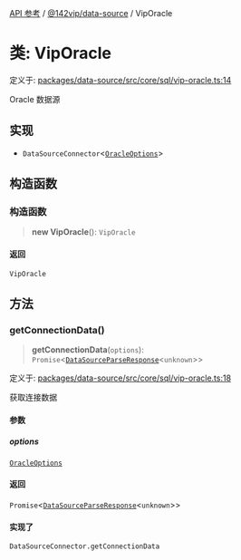 [API 参考](../wiki/Home) / [@142vip/data-source](../wiki/@142vip.data-source) / VipOracle

# 类: VipOracle

定义于: [packages/data-source/src/core/sql/vip-oracle.ts:14](https://github.com/142vip/core-x/blob/58a4aca72f73ebc92491a458c9b83754486dc296/packages/data-source/src/core/sql/vip-oracle.ts#L14)

Oracle 数据源

## 实现

* `DataSourceConnector`<[`OracleOptions`](../wiki/@142vip.data-source.%E6%8E%A5%E5%8F%A3.OracleOptions)>

## 构造函数

### 构造函数

> **new VipOracle**(): `VipOracle`

#### 返回

`VipOracle`

## 方法

### getConnectionData()

> **getConnectionData**(`options`): `Promise`<[`DataSourceParseResponse`](../wiki/@142vip.data-source.%E6%8E%A5%E5%8F%A3.DataSourceParseResponse)<`unknown`>>

定义于: [packages/data-source/src/core/sql/vip-oracle.ts:18](https://github.com/142vip/core-x/blob/58a4aca72f73ebc92491a458c9b83754486dc296/packages/data-source/src/core/sql/vip-oracle.ts#L18)

获取连接数据

#### 参数

##### options

[`OracleOptions`](../wiki/@142vip.data-source.%E6%8E%A5%E5%8F%A3.OracleOptions)

#### 返回

`Promise`<[`DataSourceParseResponse`](../wiki/@142vip.data-source.%E6%8E%A5%E5%8F%A3.DataSourceParseResponse)<`unknown`>>

#### 实现了

`DataSourceConnector.getConnectionData`
